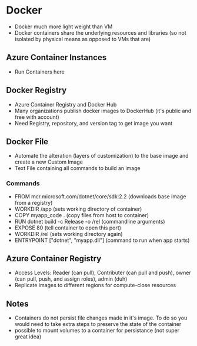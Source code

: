 # Docker
- Docker much more light weight than VM
- Docker containers share the underlying resources and libraries (so not isolated by physical means as opposed to VMs that are)

## Azure Container Instances
- Run Containers here


## Docker Registry
- Azure Container Registry and Docker Hub
- Many organizations publish docker images to DockerHub (it's public and free with account)
- Need Registry, repository, and version tag to get image you want

## Docker File
- Automate the alteration (layers of customization) to the base image and create a new Custom Image
- Text File containing all commands to build an image

### Commands
- FROM mcr.microsoft.com/dotnet/core/sdk:2.2 (downloads base image from a registry)
- WORKDIR /app (sets working directory of container)
- COPY myapp_code . (copy files from host to container)
- RUN dotnet build -c Release -o /rel (commandline arguments)
- EXPOSE 80 (tell container to open this port)
- WORKDIR /rel (sets working directory again)
- ENTRYPOINT ["dotnet", "myapp.dll"] (command to run when app starts)

## Azure Container Registry
- Access Levels: Reader (can pull), Contributer (can pull and push), owner (can pull, push, and assign roles), admin (duh)
- Replicate images to different regions for compute-close resources


## Notes
- Containers do not persist file changes made in it's image.  To do so you would need to take extra steps to preserve the state of the container
- possible to mount volumes to a container for persistance (not super great idea)


